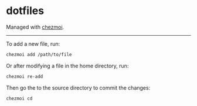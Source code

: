 # dotfiles

Managed with [chezmoi](https://www.chezmoi.io/).

---

To add a new file, run:

```bash
chezmoi add /path/to/file
```

Or after modifying a file in the home directory, run:

```bash
chezmoi re-add
```

Then go the to the source directory to commit the changes:

```bash
chezmoi cd
```
